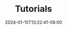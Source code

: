 ---
weight: 999
title: "Tutorials"
description: ""
icon: "article"
date: "2024-01-15T13:22:41-08:00"
lastmod: "2024-01-15T13:22:41-08:00"
draft: true
toc: true
---